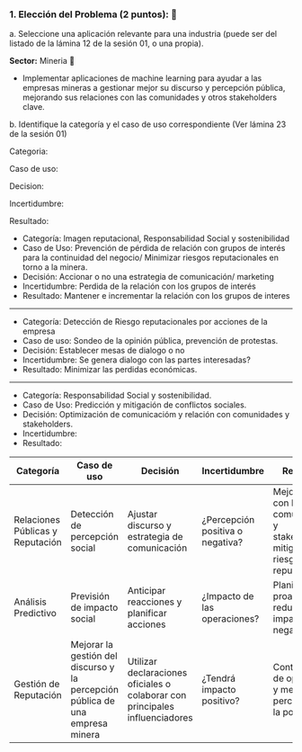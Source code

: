 ### 1. Elección del Problema (2 puntos): 🚀

a. Seleccione una aplicación relevante para una industria (puede ser del  listado de la lámina 12 de la sesión 01, o una propia).

**Sector:** Mineria 🗻

- Implementar aplicaciones de machine learning para ayudar a las empresas mineras a gestionar mejor su discurso y percepción pública, mejorando sus relaciones con las comunidades y otros stakeholders clave.

  
b. Identifique la categoría y el caso de uso correspondiente (Ver lámina 23 de la sesión 01)

Categoria:

Caso de uso:

Decision:

Incertidumbre:

Resultado:

- Categoría: Imagen reputacional, Responsabilidad Social y sostenibilidad
- Caso de Uso: Prevención de pérdida de relación con grupos de interés para la continuidad del negocio/ Minimizar riesgos reputacionales en torno a la minera.
- Decisión: Accionar o no una estrategia de comunicación/ marketing
- Incertidumbre: Perdida de la relación con los grupos de interés
- Resultado: Mantener e incrementar la relación con los grupos de interes
--------
- Categoría: Detección de Riesgo reputacionales por acciones de la empresa 
- Caso de uso: Sondeo de la opinión pública, prevención de protestas.
- Decisión: Establecer mesas de dialogo o no
- Incertidumbre:  Se genera dialogo con las partes interesadas?
- Resultado: Minimizar las perdidas económicas.
---
- Categoría: Responsabilidad Social y sostenibilidad.
- Caso de Uso: Predicción y mitigación de conflictos sociales.
- Decisión: Optimización de comunicacióm y relación con comunidades y stakeholders.
- Incertidumbre: 
- Resultado: 

| Categoría | Caso de uso | Decisión | Incertidumbre | Resultado |
|-----------|------------|------------| ------------| ------------|
| Relaciones Públicas y Reputación    | Detección de percepción social     | Ajustar discurso y estrategia de comunicación     | ¿Percepción positiva o negativa?    | Mejor relación con las comunidades y stakeholders, mitigación de riesgos reputacionales    |
| Análisis Predictivo    | Previsión de impacto social     | Anticipar reacciones y planificar acciones    | ¿Impacto de las operaciones?    | Planificación proactiva, reducción de impactos negativos     |
| Gestión de Reputación   | Mejorar la gestión del discurso y la percepción pública de una empresa minera   | Utilizar declaraciones oficiales o colaborar con principales influenciadores | ¿Tendrá impacto positivo?  | Continuidad de operciones y mejor percepción de la población  |
